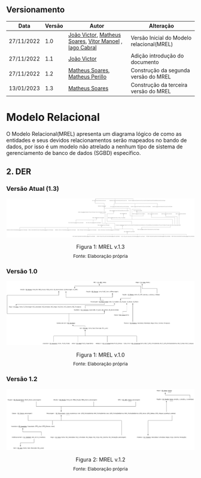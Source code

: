 
  ## Versionamento
  |Data|Versão|Autor|Alteração| 
  |----|------|---------|-----|
  |27/11/2022|1.0| [João Victor](https://github.com/CorreiaJV),  [Matheus Soares](https://github.com/MtsSrs), [Vitor Manoel](https://github.com/Vitormanoel17) , [Iago Cabral](https://github.com/iagocabral) | Versão Inicial do Modelo relacional(MREL)|
  |27/11/2022|  1.1   | [João Victor](https://github.com/CorreiaJV) | Adição introdução do documento | 
  |27/11/2022| 1.2| [Matheus Soares](https://github.com/MtsSrs),  [Matheus Perillo](https://github.com/MatheusPerillo) | Construção da segunda versão do MREL |
  |13/01/2023| 1.3| [Matheus Soares](https://github.com/MtsSrs) | Construção da terceira versão do MREL |
# Modelo Relacional
 O Modelo Relacional(MREL) apresenta um diagrama lógico de como as entidades e seus devidos relacionamentos serão mapeados no bando de dados, por isso é um modelo não atrelado a nenhum tipo de sistema de gerenciamento de banco de dados (SGBD) específico. 

## 2. DER

### Versão Atual (1.3)
<img src= 'imgs/MREL.v.3.0.png'> </img>
<div style="text-align: center">
<p>Figura 1: MREL v.1.3</p>
<p style="margin-top: -1%; font-size: 12px">Fonte: Elaboração própria</p>
</div>

### Versão 1.0
<img src= 'imgs/MREL.png'> </img>
<div style="text-align: center">
<p>Figura 1: MREL v.1.0</p>
<p style="margin-top: -1%; font-size: 12px">Fonte: Elaboração própria</p>
</div>

### Versão 1.2
<img src= 'imgs/MREL.v.2.png'> </img>
<div style="text-align: center">
<p>Figura 2: MREL v.1.2</p>
<p style="margin-top: -1%; font-size: 12px">Fonte: Elaboração própria</p>
</div>
